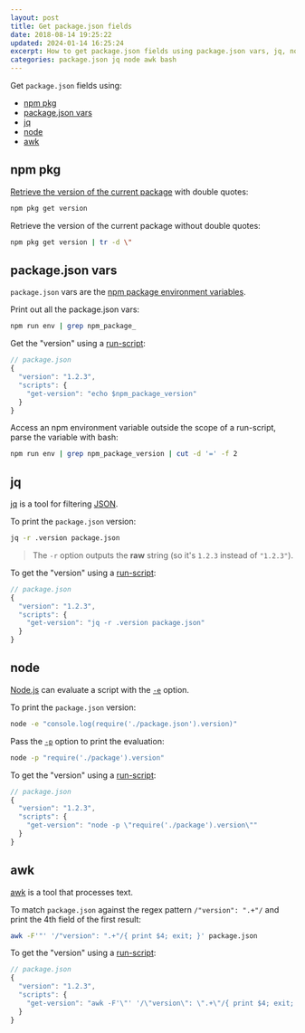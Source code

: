 ```yaml
---
layout: post
title: Get package.json fields
date: 2018-08-14 19:25:22
updated: 2024-01-14 16:25:24
excerpt: How to get package.json fields using package.json vars, jq, node, and awk.
categories: package.json jq node awk bash
---
```


Get `package.json` fields using:

- [npm pkg](#npm-pkg)
- [package.json vars](#packagejson-vars)
- [jq](#jq)
- [node](#node)
- [awk](#awk)

## npm pkg

[Retrieve the version of the current package](https://docs.npmjs.com/cli/commands/npm-pkg) with double quotes:

```sh
npm pkg get version
```

Retrieve the version of the current package without double quotes:

```sh
npm pkg get version | tr -d \"
```

## package.json vars

`package.json` vars are the [npm package environment variables](https://docs.npmjs.com/cli/v10/using-npm/scripts#packagejson-vars).

Print out all the package.json vars:

```sh
npm run env | grep npm_package_
```

Get the "version" using a [run-script](https://docs.npmjs.com/cli/commands/npm-run):

```js
// package.json
{
  "version": "1.2.3",
  "scripts": {
    "get-version": "echo $npm_package_version"
  }
}
```

Access an npm environment variable outside the scope of a run-script, parse the variable with bash:

```sh
npm run env | grep npm_package_version | cut -d '=' -f 2
```

## jq

[jq](https://stedolan.github.io/jq/) is a tool for filtering [JSON](https://www.json.org/).

To print the `package.json` version:

```sh
jq -r .version package.json
```

> The `-r` option outputs the **raw** string (so it's `1.2.3` instead of `"1.2.3"`).

To get the "version" using a [run-script](https://docs.npmjs.com/cli/commands/npm-run):

```js
// package.json
{
  "version": "1.2.3",
  "scripts": {
    "get-version": "jq -r .version package.json"
  }
}
```

## node

[Node.js](https://nodejs.org/) can evaluate a script with the [`-e`](https://nodejs.org/api/cli.html#cli_e_eval_script) option.

To print the `package.json` version:

```sh
node -e "console.log(require('./package.json').version)"
```

Pass the [`-p`](https://nodejs.org/api/cli.html#cli_p_print_script) option to print the evaluation:

```sh
node -p "require('./package').version"
```

To get the "version" using a [run-script](https://docs.npmjs.com/cli/commands/npm-run):

```js
// package.json
{
  "version": "1.2.3",
  "scripts": {
    "get-version": "node -p \"require('./package').version\""
  }
}
```

## awk

[awk](https://www.gnu.org/software/gawk/manual/gawk.html#Getting-Started) is a tool that processes text.

To match `package.json` against the regex pattern `/"version": ".+"/` and print the 4th field of the first result:

```sh
awk -F'"' '/"version": ".+"/{ print $4; exit; }' package.json
```

To get the "version" using a [run-script](https://docs.npmjs.com/cli/commands/npm-run):

```js
// package.json
{
  "version": "1.2.3",
  "scripts": {
    "get-version": "awk -F'\"' '/\"version\": \".+\"/{ print $4; exit; }' package.json"
  }
}
```
